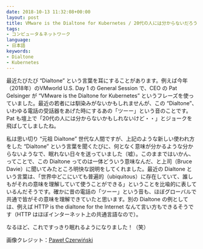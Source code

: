 ```yaml
---
date: 2018-10-13 11:32:08+00:00
layout: post
title: VMware is the Dialtone for Kubernetes / 20代の人には分からないだろうけどw
tags:
- コンピュータ＆ネットワーク
language:
- 日本語
keywords:
- Dialtone
- Kubernetes
---
```


最近たびたび “Dialtone” という言葉を耳にすることがあります。例えば今年（2018年）のVMworld U.S. Day 1 の General Session で、CEO の Pat Gelsinger が “VMware is the Dialtone for Kubernetes” というフレーズを使っていました。最近の若者には馴染みがないかもしれませんが、この “Dialtone”、いわゆる電話の受話器をあげた時にするあの「ツーー」という音のことです。Pat も壇上で「20代の人には分からないかもしれないけど・・」とジョークを飛ばしてしましたね。




私は思い切り “元祖 Dialtone” 世代な人間ですが、上記のような新しい使われ方をした “Dialtone” という言葉を聞くたびに、何となく意味が分かるような分からないようなで、眠れない日々を送っていました（嘘）。このままではいかん、ってことで、この Dialtone ってのは一体どういう意味なんだ、と上司（Bruce Davie）に聞いてみたところ明快な説明をしてくれました。最近の Dialtone という言葉は、「世界中どこにいても普遍的（ubiquitous）に存在していて、誰しもがそれの意味を理解していて使うことができる」ということを比喩的に表しているんだそうです。確かに昔の電話の「ツーー」という音も、ほぼグローバルで共通で皆がその意味を理解できていたと思います。別の Dialtone の例としては、例えば HTTP is the dialtone for the Internet なんて言い方もできるそうです（HTTP はほぼインターネット上の共通言語なので）。




なるほど、これですっきり眠れるようになりました！（笑）




画像クレジット：[Paweł Czerwiński](https://unsplash.com/@pawel_czerwinski?utm_medium=referral&utm_campaign=photographer-credit&utm_content=creditBadge)
